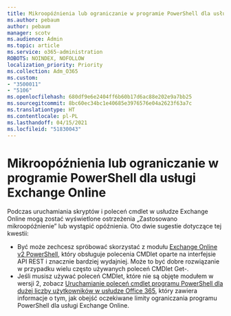 ```yaml
---
title: Mikroopóźnienia lub ograniczanie w programie PowerShell dla usługi Exchange Online
ms.author: pebaum
author: pebaum
manager: scotv
ms.audience: Admin
ms.topic: article
ms.service: o365-administration
ROBOTS: NOINDEX, NOFOLLOW
localization_priority: Priority
ms.collection: Adm_O365
ms.custom:
- "3500011"
- "5106"
ms.openlocfilehash: 680df9e6e2404ff6b60b17d6ac88e202e9a7bb25
ms.sourcegitcommit: 8bc60ec34bc1e40685e3976576e04a2623f63a7c
ms.translationtype: HT
ms.contentlocale: pl-PL
ms.lasthandoff: 04/15/2021
ms.locfileid: "51830043"
---
```

# <a name="micro-delays-or-throttling-in-exchange-online-powershell"></a>Mikroopóźnienia lub ograniczanie w programie PowerShell dla usługi Exchange Online

Podczas uruchamiania skryptów i poleceń cmdlet w usłudze Exchange Online mogą zostać wyświetlone ostrzeżenia „Zastosowano mikroopóźnienie” lub wystąpić opóźnienia. Oto dwie sugestie dotyczące tej kwestii:

- Być może zechcesz spróbować skorzystać z modułu [Exchange Online v2 PowerShell](https://docs.microsoft.com/powershell/exchange/exchange-online/exchange-online-powershell-v2/exchange-online-powershell-v2?view=exchange-ps), który obsługuje polecenia CMDlet oparte na interfejsie API REST i znacznie bardziej wydajniej. Może to być dobre rozwiązanie w przypadku wielu często używanych poleceń CMDlet Get-.
- Jeśli musisz używać poleceń CMDlet, które nie są objęte modułem w wersji 2, zobacz [Uruchamianie poleceń cmdlet programu PowerShell dla dużej liczby użytkowników w usłudze Office 365](https://techcommunity.microsoft.com/t5/exchange-team-blog/updated-running-powershell-cmdlets-for-large-numbers-of-users-in/ba-p/1000628#), który zawiera informacje o tym, jak obejść oczekiwane limity ograniczania programu PowerShell dla usługi Exchange Online.

